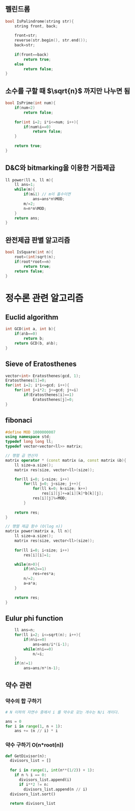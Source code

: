 ## 펠린드롬

```cpp
bool IsPalindrome(string str){
	string front, back;
	
	front=str;
	reverse(str.begin(), str.end());
	back=str;
	
	if(front==back)
		return true;
	else
		return false;
}
```

## 소수를 구할 때 $\sqrt{n}$ 까지만 나누면 됨

```cpp
bool IsPrime(int num){
	if(num<2)
		return false;
	
	for(int i=2; i*i<=num; i++){
		if(num%i==0)
			return false;
	}
	
	return true;
}
```

## D&C와 bitmarking을 이용한 거듭제곱

```cpp
ll power(ll n, ll m){
	ll ans=1;
	while(m){
		if(m&1) // m이 홀수이면
			ans=ans*n%MOD;
		m/=2;
		n=n*n%MOD;
	}
	return ans;
}
```

## 완전제곱 판별 알고리즘

```cpp
bool IsSquare(int n){
	root=(int)sqrt(n);
	if(root*root==n)
		return true;
	return false;
}
```

# 정수론 관련 알고리즘

## Euclid algorithm

```cpp
int GCD(int a, int b){
	if(a%b==0)
		return b;
	return GCD(b, a%b);
}
```

## Sieve of Eratosthenes

```cpp
vector<int> Eratosthenes(gcd, 1);
Eratosthenes[1]=0;
for(int i=2; i*i<=gcd; i++){
	for(int j=i*2; j<=gcd; j+=i)
		if(Eratosthenes[i]==1)
			Eratosthenes[j]=0;
}
```

## fibonaci

```cpp
#define MOD 1000000007
using namespace std;
typedef long long ll;
typedef vector<vector<ll>> matrix;

// 행렬 곱 연산자
matrix operator * (const matrix &a, const matrix &b){
	ll size=a.size();
	matrix res(size, vector<ll>(size));

	for(ll i=0; i<size; i++)
		for(ll j=0; j<size; j++){
			for(ll k=0; k<size; k++)
				res[i][j]+=a[i][k]*b[k][j];
			res[i][j]%=MOD;
		}
	
	return res;
}

// 행렬 제곱 함수 (O(log n))
matrix power(matrix a, ll n){
	ll size=a.size();
	matrix res(size, vector<ll>(size));
	
	for(ll i=0; i<size; i++)
		res[i][i]=1;

	while(n>0){
		if(n%2==1)
			res=res*a;
		n/=2;
		a=a*a;
	}
	
	return res;
}
```

## Eulur phi function

```cpp
	ll ans=n;
	for(ll i=2; i<=sqrt(n); i++){
		if(n%i==0)
			ans=ans/i*(i-1);
		while(n%i==0)
			n/=i;
	}
	if(n!=1)
		ans=ans/n*(n-1);
```

## 약수 관련

### 약수의 합 구하기

```py
# N 이하의 자연수 중에서 i 를 약수로 갖는 개수는 N/i 개이다.

ans = 0
for i in range(1, n + 1):
	ans += (n // i) * i
```

### 약수 구하기 O(n*root(n))

```py
def GetDivisor(n):
  divisors_list = []
  
  for i in range(1, int(n**(1/2)) + 1):
    if n % i == 0:
      divisors_list.append(i)
      if i**2 != n:
        divisors_list.append(n // i)
  divisors_list.sort()
  
  return divisors_list
```